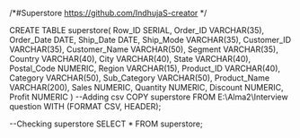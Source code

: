 /*#Superstore
https://github.com/IndhujaS-creator
*/

CREATE TABLE superstore(
	Row_ID SERIAL,
	Order_ID VARCHAR(35),
	Order_Date DATE,
	Ship_Date DATE,
	Ship_Mode VARCHAR(35),
	Customer_ID VARCHAR(35),
	Customer_Name VARCHAR(50),
	Segment VARCHAR(35),
	Country VARCHAR(40),
	City VARCHAR(40),
	State VARCHAR(40),
	Postal_Code NUMERIC,
	Region VARCHAR(15),
	Product_ID VARCHAR(40),
	Category VARCHAR(50),
	Sub_Category VARCHAR(50),
	Product_Name VARCHAR(200),
	Sales NUMERIC,
	Quantity NUMERIC,
	Discount NUMERIC,
	Profit NUMERIC
	)
--Adding csv
COPY superstore 
FROM E:\Alma2\Interview question
WITH (FORMAT CSV, HEADER);

--Checking superstore
SELECT *
FROM superstore;
